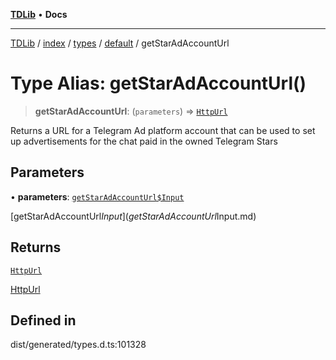 [**TDLib**](../../../../../../README.md) • **Docs**

***

[TDLib](../../../../../../modules.md) / [index](../../../../../README.md) / [types](../../../README.md) / [default](../README.md) / getStarAdAccountUrl

# Type Alias: getStarAdAccountUrl()

> **getStarAdAccountUrl**: (`parameters`) => [`HttpUrl`](HttpUrl-1.md)

Returns a URL for a Telegram Ad platform account that can be used to set up advertisements for the chat paid in the owned Telegram Stars

## Parameters

• **parameters**: [`getStarAdAccountUrl$Input`](getStarAdAccountUrl$Input.md)

[getStarAdAccountUrl$Input](getStarAdAccountUrl$Input.md)

## Returns

[`HttpUrl`](HttpUrl-1.md)

[HttpUrl](HttpUrl-1.md)

## Defined in

dist/generated/types.d.ts:101328
